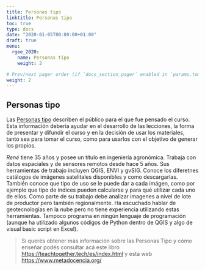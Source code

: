 ```yaml
---
title: Personas tipo
linktitle: Personas tipo
toc: true
type: docs
date: "2020-01-05T00:00:00+01:00"
draft: true
menu:
  rgee_2020:
    name: Personas tipo
    weight: 2

# Prev/next pager order (if `docs_section_pager` enabled in `params.toml`)
weight: 2
---
```



## Personas tipo

Las [Personas tipo](https://teachtogether.tech/es/index.html#s:process-personas) describen el público para el que fue pensado el curso.  Esta información debería ayudar en el desarrollo de las lecciones, la forma de presentar y difundir el curso y en la decisión de usar los materiales, tanto sea para tomar el curso, como para usarlos con el objetivo de generar los propios.

_René_ tiene 35 años y posee un título en ingeniería agronómica. Trabaja con datos espaciales y de sensores remotos desde hace 5 años.  Sus herramientas de trabajo incluyen QGIS, ENVI y gvSIG. Conoce los diferetnes catálogos de imágenes satelitales disponibles y como descargarlas.  También conoce que tipo de uso se le puede dar a cada imágen, como por ejemplo que tipo de indices pueden calcularse y para qué utilizar cada uno de ellos.  Como parte de su trabajo debe analizar imagenes a nivel de lote de productor pero también regionalmente. Ha escuchado hablar de geotecnologías en la nube pero no tiene experiencia utilizando estas herramientas.  Tampoco programa en ningún lenguaje de programación (aunque ha utilizado algunos códigos de Python dentro de QGIS y algo de visual basic script en Excel).

> Si querés obtener más información sobre las Personas Tipo y cómo enseñar podés consultar acá este libro https://teachtogether.tech/es/index.html y esta web https://www.metadocencia.org/
